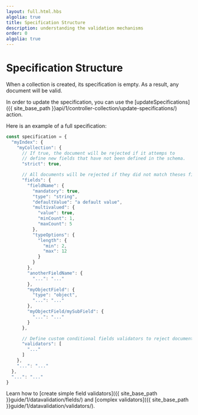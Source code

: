 ```yaml
---
layout: full.html.hbs
algolia: true
title: Specification Structure
description: understanding the validation mechanisms
order: 0
algolia: true
---
```


# Specification Structure

When a collection is created, its specification is empty. As a result, any document will be valid.

In order to update the specification, you can use the [updateSpecifications]({{ site_base_path }}api/1/controller-collection/update-specifications/) action.

Here is an example of a full specification:

```js
const specification = {
  "myIndex": {
    "myCollection": {
      // If true, the document will be rejected if it attemps to
      // define new fields that have not been defined in the schema.
      "strict": true,

      // All documents will be rejected if they did not match theses fields validators
      "fields": {
        "fieldName": {
          "mandatory": true,
          "type": "string",
          "defaultValue": "a default value",
          "multivalued": {
            "value": true,
            "minCount": 1,
            "maxCount": 5
          },
          "typeOptions": {
            "length": {
              "min": 2,
              "max": 12
            }
          }
        },
        "anotherFieldName": {
          "...": "..."
        },
        "myObjectField": {
          "type": "object",
          "...": "..."
        },
        "myObjectField/mySubField": {
          "...": "..."
        }
      },

      // Define custom conditional fields validators to reject document if they meet filters
      "validators": [
        "..."
      ]
    },
    "...": "..."
  },
  "...": "..."
}
```

Learn how to [create simple field validators]({{ site_base_path }}guide/1/datavalidation/fields/) and [complex validators]({{ site_base_path }}guide/1/datavalidation/validators/).
